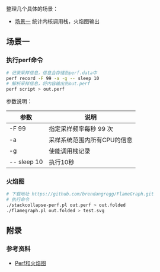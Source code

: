 整理几个具体的场景：

* [场景一](#场景一) 统计内核调用栈，火焰图输出









## 场景一

### 执行perf命令

```bash
# 记录采样信息，信息会存储到perf.data中
perf record -F 99 -a -g -- sleep 10
# 解析采样信息，将内容输出到out.perf
perf script > out.perf
```

参数说明：

| 参数        | 说明                        |
| ----------- | --------------------------- |
| -F 99       | 指定采样频率每秒 99 次      |
| -a          | 采样系统范围内所有CPU的信息 |
| -g          | 使能调用栈记录              |
| -- sleep 10 | 执行10秒                    |

### 火焰图

```bash
# 下载地址 https://github.com/brendangregg/FlameGraph.git
# 执行命令
./stackcollapse-perf.pl out.perf > out.folded
./flamegraph.pl out.folded > test.svg
```







## 附录

### 参考资料

* [Perf和火焰图](https://lgl88911.github.io/2020/03/19/Perf%E5%92%8C%E7%81%AB%E7%84%B0%E5%9B%BE/)

